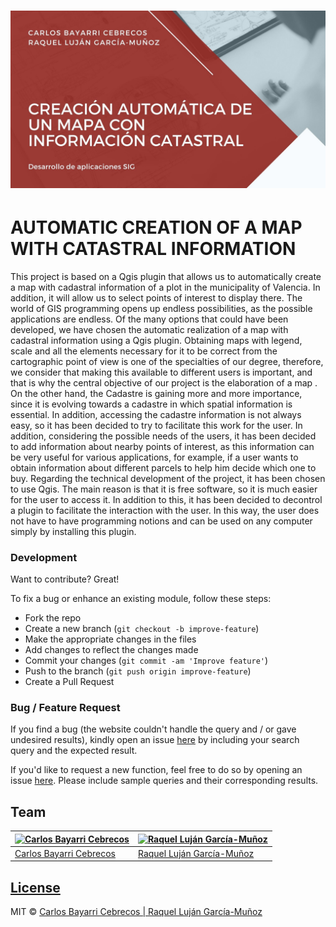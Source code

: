 

# ![Cover](https://github.com/CarlosBayarri/qgis_plugin_cadastre/blob/main/cover_qgis_plugin_cadastre.jpg)

# AUTOMATIC CREATION OF A MAP WITH CATASTRAL INFORMATION
This project is based on a Qgis plugin that allows us to automatically create a map with cadastral information of a plot in the municipality of Valencia. In addition, it will allow us to select points of interest to display there. The world of GIS programming opens up endless possibilities, as the possible applications are endless. Of the many options that could have been developed, we have chosen the automatic realization of a map with cadastral information using a Qgis plugin. Obtaining maps with legend, scale and all the elements necessary for it to be correct from the cartographic point of view is one of the specialties of our degree, therefore, we consider that making this available to different users is important, and that is why the central objective of our project is the elaboration of a map . On the other hand, the Cadastre is gaining more and more importance, since it is evolving towards a cadastre in which spatial information is essential. In addition, accessing the cadastre information is not always easy, so it has been decided to try to facilitate this work for the user. In addition, considering the possible needs of the users, it has been decided to add information about nearby points of interest, as this information can be very useful for various applications, for example, if a user wants to obtain information about different parcels to help him decide which one to buy. Regarding the technical development of the project, it has been chosen to use Qgis. The main reason is that it is free software, so it is much easier for the user to access it. In addition to this, it has been decided to decontrol a plugin to facilitate the interaction with the user. In this way, the user does not have to have programming notions and can be used on any computer simply by installing this plugin.

### Development
Want to contribute? Great!

To fix a bug or enhance an existing module, follow these steps:

- Fork the repo
- Create a new branch (`git checkout -b improve-feature`)
- Make the appropriate changes in the files
- Add changes to reflect the changes made
- Commit your changes (`git commit -am 'Improve feature'`)
- Push to the branch (`git push origin improve-feature`)
- Create a Pull Request 

### Bug / Feature Request

If you find a bug (the website couldn't handle the query and / or gave undesired results), kindly open an issue [here](https://github.com/CarlosBayarri/qgis_plugin_cadastre/issues/new) by including your search query and the expected result.

If you'd like to request a new function, feel free to do so by opening an issue [here](https://github.com/CarlosBayarri/qgis_plugin_cadastre/issues/new). Please include sample queries and their corresponding results.

## Team

[![Carlos Bayarri Cebrecos](https://avatars2.githubusercontent.com/u/31616221?s=250&u=f32637806040e934196bf7850b798a36867f5220&v=4)](https://github.com/CarlosBayarri)|[![Raquel Luján García-Muñoz](https://avatars3.githubusercontent.com/u/44098613?s=250&u=c3823afb3ff45b2caf4c2fe9a0f95c233d57ce32&v=4)](https://github.com/ralugar)
---|---
[Carlos Bayarri Cebrecos ](https://github.com/CarlosBayarri)|[Raquel Luján García-Muñoz](https://github.com/ralugar)

## [License](https://github.com/CarlosBayarri/qgis_plugin_cadastre/blob/main/LICENSE)

MIT © [Carlos Bayarri Cebrecos | Raquel Luján García-Muñoz](https://github.com/CarlosBayarri/qgis_plugin_cadastre/blob/main/LICENSE)